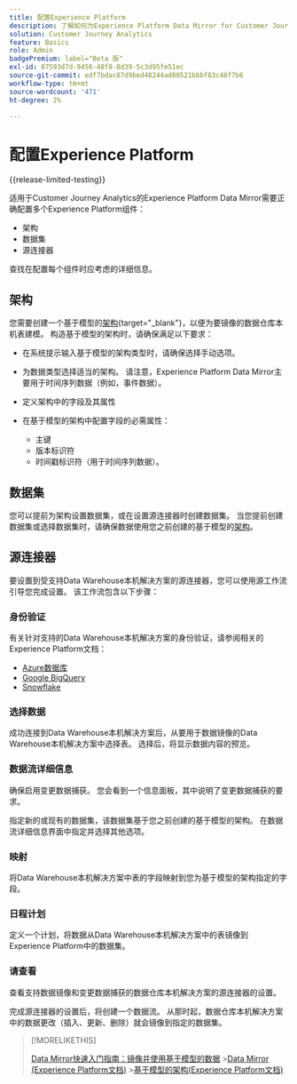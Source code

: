 ```yaml
---
title: 配置Experience Platform
description: 了解如何为Experience Platform Data Mirror for Customer Journey Analytics配置架构和数据集
solution: Customer Journey Analytics
feature: Basics
role: Admin
badgePremium: label="Beta 版"
exl-id: 87593d7d-9456-48f8-8d39-5c3d95fe51ec
source-git-commit: edf7bdac87d9bed48244ad80521bbbf83c48f7b6
workflow-type: tm+mt
source-wordcount: '471'
ht-degree: 2%

---
```


# 配置Experience Platform

{{release-limited-testing}}

适用于Customer Journey Analytics的Experience Platform Data Mirror需要正确配置多个Experience Platform组件：

* 架构
* 数据集
* 源连接器

查找在配置每个组件时应考虑的详细信息。

## 架构

您需要创建一个基于模型的[架构](https://experienceleague.adobe.com/en/docs/experience-platform/xdm/schema/model-based){target="_blank"}，以便为要镜像的数据仓库本机表建模。 构造基于模型的架构时，请确保满足以下要求：

* 在系统提示输入基于模型的架构类型时，请确保选择手动选项。
* 为数据类型选择适当的架构。 请注意，Experience Platform Data Mirror主要用于时间序列数据（例如，事件数据）。

* 定义架构中的字段及其属性
* 在基于模型的架构中配置字段的必需属性：

   * 主键
   * 版本标识符
   * 时间戳标识符（用于时间序列数据）。

## 数据集

您可以提前为架构设置数据集，或在设置源连接器时创建数据集。
当您提前创建数据集或选择数据集时，请确保数据使用您之前创建的基于模型的[架构](#schema)。


## 源连接器

要设置到受支持Data Warehouse本机解决方案的源连接器，您可以使用源工作流引导您完成设置。 该工作流包含以下步骤：

### 身份验证

有关针对支持的Data Warehouse本机解决方案的身份验证，请参阅相关的Experience Platform文档：

* [Azure数据库](https://experienceleague.adobe.com/en/docs/experience-platform/sources/connectors/databases/databricks)
* [Google BigQuery](https://experienceleague.adobe.com/en/docs/experience-platform/sources/connectors/databases/bigquery)
* [Snowflake](https://experienceleague.adobe.com/en/docs/experience-platform/sources/connectors/databases/snowflake)


### 选择数据

成功连接到Data Warehouse本机解决方案后，从要用于数据镜像的Data Warehouse本机解决方案中选择表。 选择后，将显示数据内容的预览。


### 数据流详细信息

确保启用变更数据捕获。 您会看到一个信息面板，其中说明了变更数据捕获的要求。

指定新的或现有的数据集，该数据集基于您之前创建的基于模型的架构。 在数据流详细信息界面中指定并选择其他选项。


### 映射

将Data Warehouse本机解决方案中表的字段映射到您为基于模型的架构指定的字段。


### 日程计划

定义一个计划，将数据从Data Warehouse本机解决方案中的表镜像到Experience Platform中的数据集。


### 请查看

查看支持数据镜像和变更数据捕获的数据仓库本机解决方案的源连接器的设置。


完成源连接器的设置后，将创建一个数据流。 从那时起，数据仓库本机解决方案中的数据更改（插入、更新、删除）就会镜像到指定的数据集。


>[!MORELIKETHIS]
>
>[Data Mirror快速入门指南：镜像并使用基于模型的数据](model-based.md)
>&#x200B;>[Data Mirror (Experience Platform文档)](https://experienceleague.adobe.com/en/docs/experience-platform/xdm/data-mirror/overview)
>&#x200B;>[基于模型的架构(Experience Platform文档)](https://experienceleague.adobe.com/en/docs/experience-platform/xdm/schema/model-based)
